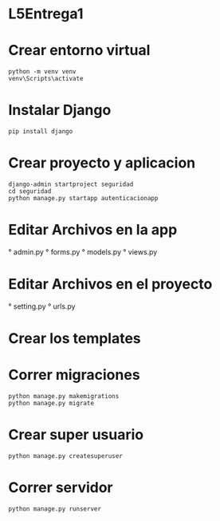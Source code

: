 # L5Entrega1

# Crear entorno virtual
```
python -m venv venv
venv\Scripts\activate
```
# Instalar Django
```
pip install django
```
# Crear proyecto y aplicacion
```
django-admin startproject seguridad
cd seguridad
python manage.py startapp autenticacionapp
```
# Editar Archivos en la app
° admin.py
° forms.py
° models.py
° views.py
# Editar Archivos en el proyecto
° setting.py
° urls.py
# Crear los templates
# Correr migraciones
```
python manage.py makemigrations
python manage.py migrate
```
# Crear super usuario
```
python manage.py createsuperuser
```
# Correr servidor
```
python manage.py runserver
```
